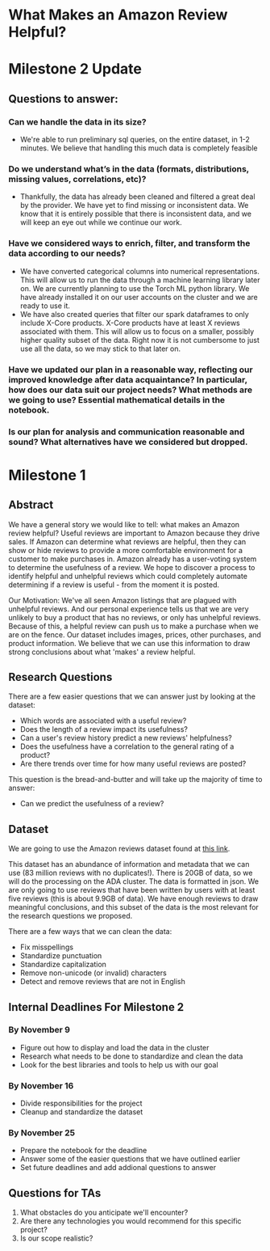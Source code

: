 # What Makes an Amazon Review Helpful?

# Milestone 2 Update

## Questions to answer:

### Can we handle the data in its size?
- We're able to run preliminary sql queries, on the entire dataset, in 1-2 minutes. We believe that  handling this much data is completely feasible

### Do we understand what’s in the data (formats, distributions, missing values, correlations, etc)?
- Thankfully, the data has already been cleaned and filtered a great deal by the provider. We have yet to find missing or inconsistent data. We know that it is entirely possible that there is inconsistent data, and we will keep an eye out while we continue our work.

### Have we considered ways to enrich, filter, and transform the data according to our needs?
- We have converted categorical columns into numerical representations. This will allow us to run the data through a machine learning library later on. We are currently planning to use the Torch ML python library. We have already installed it on our user accounts on the cluster and we are ready to use it.
- We have also created queries that filter our spark dataframes to only include X-Core products. X-Core products have at least X reviews associated with them. This will allow us to focus on a smaller, possibly higher quality subset of the data. Right now it is not cumbersome to just use all the data, so we may stick to that later on. 

### Have we updated our plan in a reasonable way, reflecting our improved knowledge after data acquaintance? In particular, how does our data suit our project needs? What methods are we going to use? Essential mathematical details in the notebook.

### Is our plan for analysis and communication reasonable and sound? What alternatives have we considered but dropped.

# Milestone 1

## Abstract

We have a general story we would like to tell: what makes an Amazon review helpful? Useful reviews are important to Amazon because they drive sales. If Amazon can determine what reviews are helpful, then they can show or hide reviews to provide a more comfortable environment for a customer to make purchases in. Amazon already has a user-voting system to determine the usefulness of a review. We hope to discover a process to identify helpful and unhelpful reviews which could completely automate determining if a review is useful - from the moment it is posted.

Our Motivation: We've all seen Amazon listings that are plagued with unhelpful reviews. And our personal experience tells us that we are very unlikely to buy a product that has no reviews, or only has unhelpful reviews. Because of this, a helpful review can push us to make a purchase when we are on the fence. Our dataset includes images, prices, other purchases, and product information. We believe that we can use this information to draw strong conclusions about what 'makes' a review helpful.

## Research Questions

There are a few easier questions that we can answer just by looking at the dataset:
- Which words are associated with a useful review?
- Does the length of a review impact its usefulness?
- Can a user's review history predict a new reviews' helpfulness?
- Does the usefulness have a correlation to the general rating of a product?
- Are there trends over time for how many useful reviews are posted?

This question is the bread-and-butter and will take up the majority of time to answer:
- Can we predict the usefulness of a review?

## Dataset

We are going to use the Amazon reviews dataset found at [this link](http://jmcauley.ucsd.edu/data/amazon/).

This dataset has an abundance of information and metadata that we can use (83 million reviews with no duplicates!). There is 20GB of data, so we will do the processing on the ADA cluster. The data is formatted in json. We are only going to use reviews that have been written by users with at least five reviews (this is about 9.9GB of data). We have enough reviews to draw meaningful conclusions, and this subset of the data is the most relevant for the research questions we proposed.

There are a few ways that we can clean the data:
- Fix misspellings
- Standardize punctuation
- Standardize capitalization
- Remove non-unicode (or invalid) characters
- Detect and remove reviews that are not in English

## Internal Deadlines For Milestone 2

### By November 9

- Figure out how to display and load the data in the cluster
- Research what needs to be done to standardize and clean the data
- Look for the best libraries and tools to help us with our goal

### By November 16

- Divide responsibilities for the project
- Cleanup and standardize the dataset

### By November 25

- Prepare the notebook for the deadline
- Answer some of the easier questions that we have outlined earlier
- Set future deadlines and add addional questions to answer

## Questions for TAs
1. What obstacles do you anticipate we'll encounter?
2. Are there any technologies you would recommend for this specific project?
3. Is our scope realistic?
